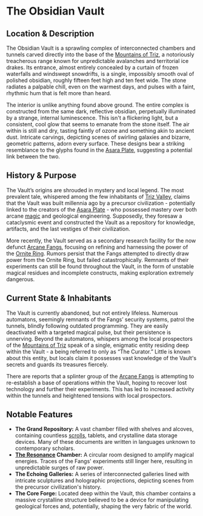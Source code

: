 # The Obsidian Vault

## Location & Description

The Obsidian Vault is a sprawling complex of interconnected chambers and tunnels carved directly into the base of the [Mountains of Triz](/geography/region/mountains-of-triz.md), a notoriously treacherous range known for unpredictable avalanches and territorial ice drakes. Its entrance, almost entirely concealed by a curtain of frozen waterfalls and windswept snowdrifts, is a single, impossibly smooth oval of polished obsidian, roughly fifteen feet high and ten feet wide. The stone radiates a palpable chill, even on the warmest days, and pulses with a faint, rhythmic hum that is felt more than heard.

The interior is unlike anything found above ground. The entire complex is constructed from the same dark, reflective obsidian, perpetually illuminated by a strange, internal luminescence. This isn't a flickering light, but a consistent, cool glow that seems to emanate from the stone itself. The air within is still and dry, tasting faintly of ozone and something akin to ancient dust. Intricate carvings, depicting scenes of swirling galaxies and bizarre, geometric patterns, adorn every surface. These designs bear a striking resemblance to the glyphs found in the [Asara Plate](/geography/scale/asara-plate.md), suggesting a potential link between the two.

## History & Purpose

The Vault’s origins are shrouded in mystery and local legend. The most prevalent tale, whispered among the few inhabitants of [Triz Valley](/geography/settlement/city/triz-valley.md), claims that the Vault was built millennia ago by a precursor civilization - potentially linked to the creators of the [Asara Plate](/geography/scale/asara-plate.md) - who possessed mastery over both arcane [magic](/structure/mechanic/magic.md) and geological engineering. Supposedly, they foresaw a cataclysmic event and constructed the Vault as a repository for knowledge, artifacts, and the last vestiges of their civilization.

More recently, the Vault served as a secondary research facility for the now defunct [Arcane Fangs](/structure/society/factions/arcane-fangs.md), focusing on refining and harnessing the power of the [Ornite Ring](/geography/scale/ornite-ring.md). Rumors persist that the Fangs attempted to directly draw power from the Ornite Ring, but failed catastrophically.  Remnants of their experiments can still be found throughout the Vault, in the form of unstable magical residues and incomplete constructs, making exploration extremely dangerous.

## Current State & Inhabitants

The Vault is currently abandoned, but not entirely lifeless. Numerous automatons, seemingly remnants of the Fangs’ security systems, patrol the tunnels, blindly following outdated programming. They are easily deactivated with a targeted magical pulse, but their persistence is unnerving. Beyond the automatons, whispers among the local prospectors of the [Mountains of Triz](/geography/region/mountains-of-triz.md) speak of a single, enigmatic entity residing deep within the Vault - a being referred to only as “The Curator.” Little is known about this entity, but locals claim it possesses vast knowledge of the Vault's secrets and guards its treasures fiercely.

There are reports that a splinter group of the [Arcane Fangs](/structure/society/factions/arcane-fangs.md) is attempting to re-establish a base of operations within the Vault, hoping to recover lost technology and further their experiments. This has led to increased activity within the tunnels and heightened tensions with local prospectors.

## Notable Features

*   **The Grand Repository:** A vast chamber filled with shelves and alcoves, containing countless [scrolls](/raw/20250501/scroll/scrolls.md), tablets, and crystalline data storage devices. Many of these documents are written in languages unknown to contemporary scholars.
*   **[The Resonance](/raw/20250501/cataclysm/the-resonance.md) Chamber:** A circular room designed to amplify magical energies. Traces of the Fangs' experiments still linger here, resulting in unpredictable surges of raw power.
*   **The Echoing Galleries:** A series of interconnected galleries lined with intricate sculptures and holographic projections, depicting scenes from the precursor civilization's history.
*   **The Core Forge:** Located deep within the Vault, this chamber contains a massive crystalline structure believed to be a device for manipulating geological forces and, potentially, shaping the very fabric of the world.
